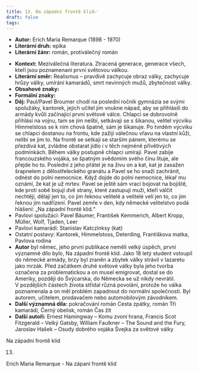 ```yaml
---
title: 13. Na západní frontě klid✅
draft: false
tags:
---
```

 * **Autor:** Erich Maria Remarque (1898 - 1970)
* **Literární druh:** epika
* **Literární žánr:** román, protiválečný román
- **Kontext:** Meziválečná literatura. Ztracená generace, generace všech, kteří jsou poznamenaní první světovou válkou.
- **Literární směr:** Realismus – pravdivě zachycuje obraz války, zachycuje hrůzy války, umírání kamarádů, smrt nevinných mužů, zbytečnost války.
- **Obsahové znaky:**
- **Formální znaky:**
- **Děj:** Paul/Pavel Broumer chodí na poslední ročník gymnázia se svými spolužáky, kantorek, jejich učitel jim vnukne nápad, aby se přihlásili do armády kvůli začínající první světové válce. Chlapci se dobrovolně přihlásí na vojnu, tam se jim nelíbí, setkávají se s šikanou, velitel výcviku Himmelstoss se k nim chová špatně, sám je šikanuje. Po tvrdém výcviku se chlapci dostanou na frontu, kde zažijí válečnou vřavu na vlastní kůži, nelíbí se jim to. Na frontě se setkají se starším pánem, kterému se přezdívá kat, zvládne obstarat jídlo i v těch nejméně přívětivých podmínkách. Během války postupně chlapci umírají. Pavel zabije francouzského vojáka, se špatným svědomím svého činu lituje, ale přejde ho to. Poslední z jeho přátel je na živu on a kat, kat je zasažen šrapnelem z dělostřeleckého granátu a Pavel se ho snaží zachránit, odnést do polní nemocnice. Když dojde do polní nemocnice, lékař mu oznámí, že kat je už mrtev. Pavel se ještě sám vrací bojovat na bojiště, kde proti sobě bojují dvě strany, které zastupují muži, kteří válčit nechtějí, dělají jen to, co jim řeknou velitelé a velitelé velí jen to, co jim řeknou jim nadřízení. Pavel zemře v den, kdy německé velitelstvo podá hlášení: „Na západní frontě klid.“
- Pavlovi spolužáci: Pavel Bäumer, František Kemmerich, Albert Kropp, Müller, Wolf, Tjaden, Leer
- Pavlovi kamarádi: Stanislav Katczinksy (kat)
- Ostatní postavy: Kantorek, Himmelstoss, Deterding, Františkova matka, Pavlova rodina
- **Autor** byl němec, jeho první publikace neměli velký úspěch, první významné dílo bylo, Na západní frontě klid. Jako 18 letý student vstoupil do německé armády, brzy byl zraněn a zbytek války strávil v lazaretu jako mrzák. Před začátkem druhé světové války byla jeho tvorba označena za problematickou a on musel emigrovat, dostal se do Ameriky, později do Švýcarska, do Německa se už nikdy nevrátil. V pozdějších částech života střídal různá povolání, protože ho válka poznamenala a on měl problém zapadnout do normální společnosti. Byl autorem, učitelem, prodavačem nebo automobilovým závodníkem.
- **Další významná díla:** pokračování román Cesta zpátky, román Tři kamarádi, Černý obelisk, román Čas žít
- **Další autoři:** Ernest Hamingway – Komu zvoní hrana, Francis Scot Fitzgerald – Velký Gatsby, William Faulkner – The Sound and the Fury, Jaroslav Hašek – Osudy dobrého vojáka Švejka za světové války

Na západní frontě klid

13. 

Erich Maria Remarque - Na zápaní frontě klid